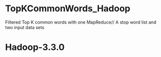 # TopKCommonWords_Hadoop
Filtered Top K common words with one MapReduce//
A stop word list and two input data sets
# Hadoop-3.3.0
